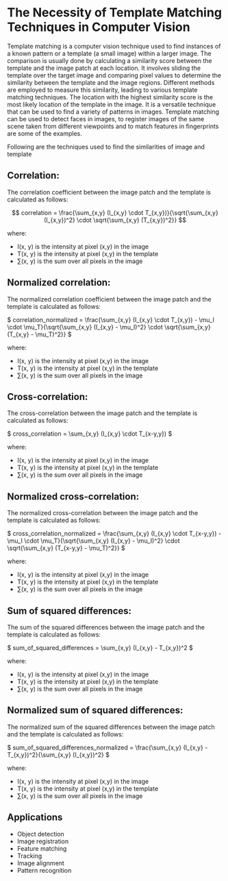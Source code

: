 # The Necessity of Template Matching Techniques in Computer Vision

Template matching is a computer vision technique used to find instances of a known pattern or a template (a small image) within a larger image. The comparison is usually done by calculating a similarity score between the template and the image patch at each location. It involves sliding the template over the target image and comparing pixel values to determine the similarity between the template and the image regions. Different methods are employed to measure this similarity, leading to various template matching techniques. The location with the highest similarity score is the most likely location of the template in the image. It is a versatile technique that can be used to find a variety of patterns in images. Template matching can be used to detect faces in images, to register images of the same scene taken from different viewpoints and to match features in fingerprints are some of the examples.

Following are the techniques used to find the similarities of image and template

## Correlation:

The correlation coefficient between the image patch and the template is calculated as follows:



 $$ correlation = \frac{\sum_{x,y} (I_{x,y} \cdot T_{x,y})}{\sqrt{\sum_{x,y} (I_{x,y})^2} \cdot \sqrt{\sum_{x,y} (T_{x,y})^2}} $$

where:
  - I(x, y) is the intensity at pixel (x,y) in the image
  - T(x, y) is the intensity at pixel (x,y) in the template
  - ∑(x, y) is the sum over all pixels in the image

## Normalized correlation:

The normalized correlation coefficient between the image patch and the template is calculated as follows:



$  correlation_normalized = \frac{\sum_{x,y} (I_{x,y} \cdot T_{x,y}) - \mu_I \cdot \mu_T}{\sqrt{\sum_{x,y} (I_{x,y} - \mu_I)^2} \cdot \sqrt{\sum_{x,y} (T_{x,y} - \mu_T)^2}} $

where:
  - I(x, y) is the intensity at pixel (x,y) in the image
  - T(x, y) is the intensity at pixel (x,y) in the template
  - ∑(x, y) is the sum over all pixels in the image


## Cross-correlation:

The cross-correlation between the image patch and the template is calculated as follows:



 $ cross_correlation = \sum_{x,y} (I_{x,y} \cdot T_{x-y,y}) $

where:
  - I(x, y) is the intensity at pixel (x,y) in the image
  - T(x, y) is the intensity at pixel (x,y) in the template
  - ∑(x, y) is the sum over all pixels in the image


## Normalized cross-correlation:

The normalized cross-correlation between the image patch and the template is calculated as follows:



$ cross_correlation_normalized = \frac{\sum_{x,y} (I_{x,y} \cdot T_{x-y,y}) - \mu_I \cdot \mu_T}{\sqrt{\sum_{x,y} (I_{x,y} - \mu_I)^2} \cdot \sqrt{\sum_{x,y} (T_{x-y,y} - \mu_T)^2}} $

where:
  - I(x, y) is the intensity at pixel (x,y) in the image
  - T(x, y) is the intensity at pixel (x,y) in the template
  - ∑(x, y) is the sum over all pixels in the image



## Sum of squared differences:

The sum of the squared differences between the image patch and the template is calculated as follows:



 $ sum_of_squared_differences = \sum_{x,y} (I_{x,y} - T_{x,y})^2  $

where:
  - I(x, y) is the intensity at pixel (x,y) in the image
  - T(x, y) is the intensity at pixel (x,y) in the template
  - ∑(x, y) is the sum over all pixels in the image


## Normalized sum of squared differences:

The normalized sum of the squared differences between the image patch and the template is calculated as follows:



$ sum_of_squared_differences_normalized = \frac{\sum_{x,y} (I_{x,y} - T_{x,y})^2}{\sum_{x,y} (I_{x,y})^2} $

where:
  - I(x, y) is the intensity at pixel (x,y) in the image
  - T(x, y) is the intensity at pixel (x,y) in the template
  - ∑(x, y) is the sum over all pixels in the image

## Applications

* Object detection
* Image registration
* Feature matching
* Tracking
* Image alignment
* Pattern recognition
